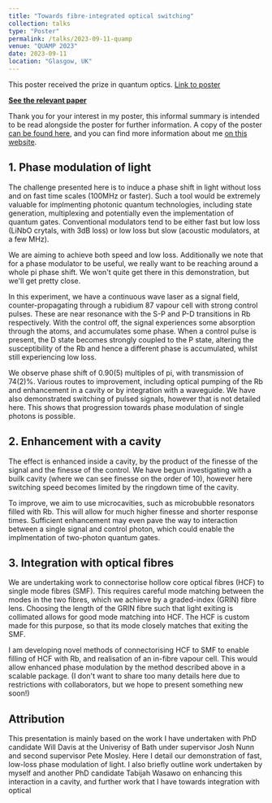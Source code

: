 ```yaml
---
title: "Towards fibre-integrated optical switching"
collection: talks
type: "Poster"
permalink: /talks/2023-09-11-quamp
venue: "QUAMP 2023"
date: 2023-09-11
location: "Glasgow, UK"
---
```


This poster received the prize in quantum optics. [Link to poster](/files/posters/2023_QUAMP.pdf)

[**See the relevant paper**](/publication/2025-01-01-Rb-phase-mod)

Thank you for your interest in my poster, this informal summary is intended to
be read alongside the poster for further information. A copy of the poster [can
be found here](files/posters/2023_QUAMP.pdf), and you can find more information
about me [on this website](/index.html).

## 1. Phase modulation of light

The challenge presented here is to induce a phase shift in light without loss
and on fast time scales (100MHz or faster). Such a tool would be extremely
valuable for implmenting photonic quantum technologies, including state
generation, multiplexing and potentially even the implementation of quantum
gates. Conventional modulators tend to be either fast but low loss (LiNbO
crytals, with 3dB loss) or low loss but slow (acoustic modulators, at a few
MHz).

We are aiming to achieve both speed and low loss. Additionally we note that
for a phase modulator to be useful, we really want to be reaching around a
whole pi phase shift. We won't quite get there in this demonstration, but we'll
get pretty close.

In this experiment, we have a continuous wave laser as a signal field,
counter-propagating through a rubidium 87 vapour cell with strong control pulses.
These are near resonance with the S-P and P-D transitions in Rb respectively.
With the control off, the signal experiences some absorption through the atoms,
and accumulates some phase. When a control pulse is present, the D state
becomes strongly coupled to the P state, altering the susceptibility of the Rb
and hence a different phase is accumulated, whilst still experiencing low loss.

We observe phase shift of 0.90(5) multiples of pi, with transmission of 74(2)%.
Various routes to improvement, including optical pumping of the Rb and
enhancement in a cavity or by integration with a waveguide.
We have also demonstrated switching of pulsed signals, however that is not
detailed here. This shows that progression towards phase modulation of single
photons is possible.

## 2. Enhancement with a cavity

The effect is enhanced inside a cavity, by the product of the finesse of the
signal and the finesse of the control. We have begun investigating with a builk
cavity (where we can see finesse on the order of 10), however here switching
speed becomes limited by the ringdown time of the cavity.

To improve, we aim to use microcavities, such as microbubble resonators filled
with Rb. This will allow for much higher finesse and shorter response times.
Sufficient enhancement may even pave the way to interaction between a single
signal and control photon, which could enable the implmentation of two-photon
quantum gates.

## 3. Integration with optical fibres

We are undertaking work to connectorise hollow core optical fibres (HCF) to single
mode fibres (SMF). This requires careful mode matching between the modes in the
two fibres, which we achieve by a graded-index (GRIN) fibre lens. Choosing the
length of the GRIN fibre such that light exiting is collimated allows for good
mode matching into HCF. The HCF is custom made for this purpose, so that its
mode closely matches that exiting the SMF.

I am developing novel methods of connectorising HCF to SMF to enable filling of
HCF with Rb, and realisation of an in-fibre vapour cell. This would allow
enhanced phase modulation by the method described above in a scalable package.
(I don't want to share too many details here due to restrictions with
collaborators, but we hope to present something new soon!)

## Attribution

This presentation is mainly based on the work I have undertaken with PhD
candidate Will Davis at the Univerisy of Bath under supervisor Josh Nunn and
second supervisor Pete Mosley. Here I detail our demonstration of fast,
low-loss phase modulation of light. I also briefly outline work undertaken by
myself and another PhD candidate Tabijah Wasawo on enhancing this interaction
in a cavity, and further work that I have towards integration with optical
